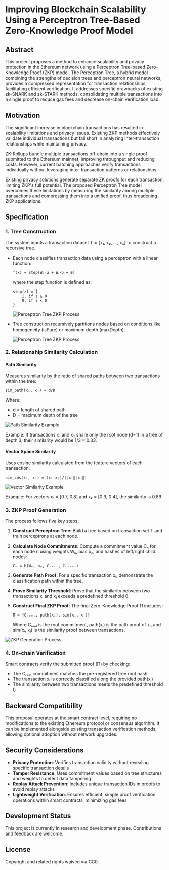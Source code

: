 # Improving Blockchain Scalability Using a Perceptron Tree-Based Zero-Knowledge Proof Model

## Abstract

This project proposes a method to enhance scalability and privacy protection in the Ethereum network using a Perceptron Tree-based Zero-Knowledge Proof (ZKP) model. The Perceptron Tree, a hybrid model combining the strengths of decision trees and perceptron neural networks, provides a compressed representation for transaction relationships, facilitating efficient verification. It addresses specific drawbacks of existing zk-SNARK and zk-STARK methods, consolidating multiple transactions into a single proof to reduce gas fees and decrease on-chain verification load.

## Motivation

The significant increase in blockchain transactions has resulted in scalability limitations and privacy issues. Existing ZKP methods effectively validate individual transactions but fall short in analyzing inter-transaction relationships while maintaining privacy. 

ZK-Rollups bundle multiple transactions off-chain into a single proof submitted to the Ethereum mainnet, improving throughput and reducing costs. However, current batching approaches verify transactions individually without leveraging inter-transaction patterns or relationships. 

Existing privacy solutions generate separate ZK proofs for each transaction, limiting ZKP's full potential. The proposed Perceptron Tree model overcomes these limitations by measuring the similarity among multiple transactions and compressing them into a unified proof, thus broadening ZKP applications.

## Specification

### 1. Tree Construction

The system inputs a transaction dataset T = {x₁, x₂, ..., xₙ} to construct a recursive tree.

- Each node classifies transaction data using a perceptron with a linear function:
  ```
  f(x) = step(Wₐ·a + Wᵦ·b + θ)
  ```
  where the step function is defined as:
  ```
  step(z) = {
      1, if z ≥ 0
      0, if z < 0
  }
  ```

  ![Perceptron Tree ZKP Process](/image/20250319_203521.png)

- Tree construction recursively partitions nodes based on conditions like homogeneity (isPure) or maximum depth (maxDepth).

  ![Perceptron Tree ZKP Process](/image/20250319_203546.png)

### 2. Relationship Similarity Calculation

#### Path Similarity
Measures similarity by the ratio of shared paths between two transactions within the tree:

```
sim_path(xᵢ, xⱼ) = d/D
```

Where:
- d = length of shared path
- D = maximum depth of the tree

![Path Similarity Example](/image/20250319_203429.png)

Example: If transactions x₁ and x₂ share only the root node (d=1) in a tree of depth 3, their similarity would be 1/3 ≈ 0.33.

#### Vector Space Similarity
Uses cosine similarity calculated from the feature vectors of each transaction:

```
sim_cos(xᵢ, xⱼ) = (xᵢ·xⱼ)/(‖xᵢ‖‖xⱼ‖)
```

![Vector Similarity Example](/image/20250319_203500.png)

Example: For vectors x₁ = [0.7, 0.8] and x₂ = [0.9, 0.4], the similarity is 0.89.

### 3. ZKP Proof Generation

The process follows five key steps:


1) **Construct Perceptron Tree**: Build a tree based on transaction set T and train perceptrons at each node.

2) **Calculate Node Commitments**: Compute a commitment value Cₙ for each node n using weights Wₙ, bias bₙ, and hashes of left/right child nodes:
   ```
   Cₙ = H(Wₙ, bₙ, Cₗₑₜₜ, Cᵣᵢₑₕₜ)
   ```

3) **Generate Path Proof**: For a specific transaction xᵢ, demonstrate the classification path within the tree.

4) **Prove Similarity Threshold**: Prove that the similarity between two transactions xᵢ and xⱼ exceeds a predefined threshold θ.

5) **Construct Final ZKP Proof**: The final Zero-Knowledge Proof Π includes:
   ```
   Π = {Cᵣₒₒₜ, path(xᵢ), sim(xᵢ, xⱼ)}
   ```
   Where Cᵣₒₒₜ is the root commitment, path(xᵢ) is the path proof of xᵢ, and sim(xᵢ, xⱼ) is the similarity proof between transactions.

![ZKP Generation Process](/image/20250319_203626.png)

### 4. On-chain Verification

Smart contracts verify the submitted proof (Π) by checking:

- The Cᵣₒₒₜ commitment matches the pre-registered tree root hash
- The transaction xᵢ is correctly classified along the provided path(xᵢ)
- The similarity between two transactions meets the predefined threshold θ

## Backward Compatibility

This proposal operates at the smart contract level, requiring no modifications to the existing Ethereum protocol or consensus algorithm. It can be implemented alongside existing transaction verification methods, allowing optional adoption without network upgrades.

## Security Considerations

- **Privacy Protection**: Verifies transaction validity without revealing specific transaction details
- **Tamper Resistance**: Uses commitment values based on tree structures and weights to detect data tampering
- **Replay Attack Prevention**: Includes unique transaction IDs in proofs to avoid replay attacks
- **Lightweight Verification**: Ensures efficient, simple proof verification operations within smart contracts, minimizing gas fees

## Development Status

This project is currently in research and development phase. Contributions and feedback are welcome.

## License

Copyright and related rights waived via CC0.
